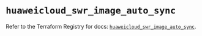 # `huaweicloud_swr_image_auto_sync`

Refer to the Terraform Registry for docs: [`huaweicloud_swr_image_auto_sync`](https://registry.terraform.io/providers/huaweicloud/huaweicloud/1.71.1/docs/resources/swr_image_auto_sync).
